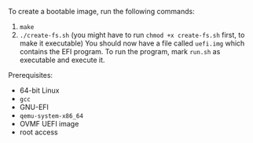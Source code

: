 To create a bootable image, run the following commands:
1. `make`
2. `./create-fs.sh` (you might have to run `chmod +x create-fs.sh` first, to make it executable)
You should now have a file called `uefi.img` which contains the EFI program.
To run the program, mark `run.sh` as executable and execute it.

Prerequisites:
- 64-bit Linux
- `gcc`
- GNU-EFI
- `qemu-system-x86_64`
- OVMF UEFI image
- root access
